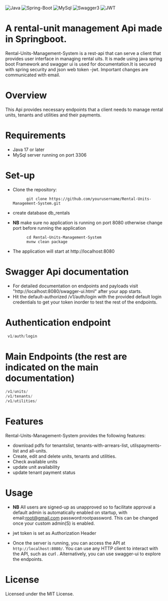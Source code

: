 ![Java](https://img.shields.io/badge/Java-FEB95F?style=for-the-badge&logo=java&logoColor=white)
![Spring-Boot](https://img.shields.io/badge/SpringBoot-81FF5E?style=for-the-badge&logo=spring&logoColor=white)
![MySql](https://img.shields.io/badge/MySQL-1E7AB8?style=for-the-badge&logo=mysql&logoColor=white)
![Swagger3](https://img.shields.io/badge/Swagger3-84E713?style=for-the-badge&logoswagger&logoColor=white)
![JWT](https://img.shields.io/badge/JWT-ef233c?style=for-the-badge&logoswagger&logoColor=white)

# A rental-unit management Api made in Springboot.
Rental-Units-Management-System is a rest-api that can serve a client that provides user interface in managing rental uits.
It is made using java spring boot Framework and swagger ui is used for documentation.It is secured with spring security and json web token -jwt. Important changes are communicated with email.

 
# Overview

This Api provides necessary endpoints that a client needs to manage rental units, tenants and utilities and their payments.

# Requirements

- Java 17 or later
- MySql server running on port 3306

# Set-up

- Clone the repository:
 
         

            git clone https://github.com/yourusername/Rental-Units-Management-System.git

            
- create database db_rentals
- **NB** make sure no application is running on port 8080 otherwise change port before running the application
            

            cd Rental-Units-Management-System
            mvnw clean package

            
- The application will start at http://localhost:8080
# Swagger Api documentation 
- For detailed documentation on endpoints and payloads visit "http://localhost:8080/swagger-ui.html" after your app starts.
- Hit the default-authorized /v1/auth/login with the provided default login credentials to get your token inorder to test the rest of the endpoints.
  
# Authentication endpoint
```sql
 v1/auth/login
  ```
# Main Endpoints (the rest are indicated on the main documentation)
```sql
/v1/units/
/v1/tenants/
/v1/utilities/
 ```
# Features
Rental-Units-Management-System provides the following features:

* download pdfs for  tenantslist, tenants-with-arrears-list, utilspayments-list and all-units.
* Create, edit and delete units, tenants and utilities.
* Check available units
* update unit availability
* update tenant payment status


# Usage
- **NB** All users are signed-up as unapproved so to facilitate approval a default admin is automatically enabled on startup,
with email:root@gmail.com password:rootpassword. This can be changed once your custom admin(S) is enabled.

- jwt token is set as Authorization Header

- Once the server is running, you can access the API at `http://localhost:8080/`. You can use any HTTP client to interact with the API, such as curl . Alternatively, you can use swagger-ui to explore the endpoints.


# License
 Licensed under the MIT License.
